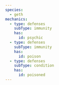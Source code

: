 ```yaml
---
species:
  - geth
mechanics:
  - type: defenses
    subType: immunity
    has:
      id: psychic
  - type: defenses
    subType: immunity
    has:
      id: poison
  - type: defenses
    subType: condition
    has:
      id: poisoned
---
```

